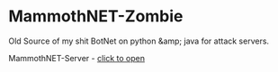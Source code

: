 # MammothNET-Zombie
Old Source of my shit BotNet on python &amp;amp; java for attack servers.

MammothNET-Server - [click to open](https://github.com/TurboKoT1/MammothNET-Server/)

